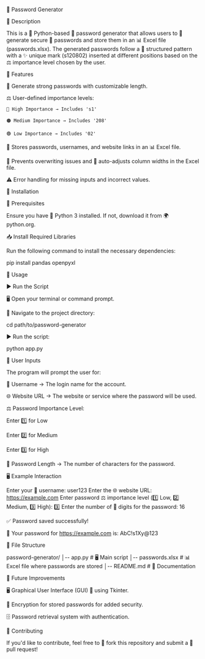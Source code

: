 🔑 Password Generator

📝 Description

This is a 🐍 Python-based 🔑 password generator that allows users to 🔀 generate secure 🔐 passwords and store them in an 📊 Excel file (passwords.xlsx). The generated passwords follow a 📏 structured pattern with a ✨ unique mark (s120802) inserted at different positions based on the ⚖️ importance level chosen by the user.

🚀 Features

🔐 Generate strong passwords with customizable length.

⚖️ User-defined importance levels:

    🔴 High Importance → Includes 's1'

    🟠 Medium Importance → Includes '208'

    🟢 Low Importance → Includes '02'

📂 Stores passwords, usernames, and website links in an 📊 Excel file.

🚫 Prevents overwriting issues and 📏 auto-adjusts column widths in the Excel file.

⚠️ Error handling for missing inputs and incorrect values.

🔧 Installation

📌 Prerequisites

Ensure you have 🐍 Python 3 installed. If not, download it from 🌍 python.org.

📥 Install Required Libraries

Run the following command to install the necessary dependencies:

pip install pandas openpyxl

🏃 Usage

▶️ Run the Script

🖥️ Open your terminal or command prompt.

📂 Navigate to the project directory:

cd path/to/password-generator

▶️ Run the script:

python app.py

🔢 User Inputs

The program will prompt the user for:

👤 Username → The login name for the account.

🌐 Website URL → The website or service where the password will be used.

⚖️ Password Importance Level:

Enter 1️⃣ for Low

Enter 2️⃣ for Medium

Enter 3️⃣ for High

🔢 Password Length → The number of characters for the password.

🖥️ Example Interaction

Enter your 👤 username: user123
Enter the 🌐 website URL: https://example.com
Enter password ⚖️ importance level (1️⃣ Low, 2️⃣ Medium, 3️⃣ High): 3️⃣
Enter the number of 🔢 digits for the password: 16

✅ Password saved successfully!

🔐 Your password for https://example.com is: AbC!s1Xy@123

📂 File Structure

password-generator/
│-- app.py  # 🖥️ Main script
│-- passwords.xlsx  # 📊 Excel file where passwords are stored
│-- README.md  # 📖 Documentation

🔮 Future Improvements

🖥️ Graphical User Interface (GUI) 🎨 using Tkinter.

🔏 Encryption for stored passwords for added security.

🗄️ Password retrieval system with authentication.

🤝 Contributing

If you'd like to contribute, feel free to 🍴 fork this repository and submit a 📩 pull request!

